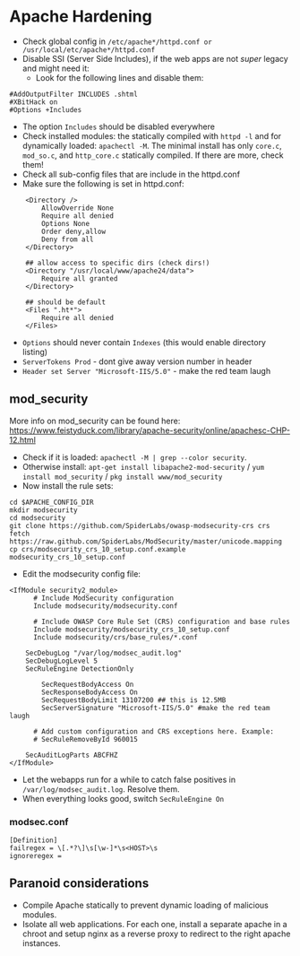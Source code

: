 # Apache Hardening

* Check global config in `/etc/apache*/httpd.conf or /usr/local/etc/apache*/httpd.conf`
* Disable SSI (Server Side Includes), if the web apps are not _super_ legacy and might need it:
  *	Look for the following lines and disable them:
```
#AddOutputFilter INCLUDES .shtml
#XBitHack on
#Options +Includes
```
* The option `Includes` should be disabled everywhere
* Check installed modules: the statically compiled with `httpd -l` and for
  dynamically loaded: `apachectl -M`. The minimal install has only `core.c`,
  `mod_so.c`, and `http_core.c` statically compiled. If there are more,
  check them!
* Check all sub-config files that are include in the httpd.conf
* Make sure the following is set in httpd.conf:
```
	<Directory />
		AllowOverride None
		Require all denied
		Options None
		Order deny,allow
		Deny from all
	</Directory>

	## allow access to specific dirs (check dirs!)
	<Directory "/usr/local/www/apache24/data">
		Require all granted
	</Directory>

	## should be default
	<Files ".ht*">
		Require all denied
	</Files>
```
* `Options` should never contain `Indexes` (this would enable directory listing)
* `ServerTokens Prod` - dont give away version number in header
* `Header set Server "Microsoft-IIS/5.0"` - make the red team laugh


## mod_security
More info on mod_security can be found here: https://www.feistyduck.com/library/apache-security/online/apachesc-CHP-12.html

* Check if it is loaded: `apachectl -M | grep --color security`.
* Otherwise install: `apt-get install libapache2-mod-security` /
  `yum install mod_security` / `pkg install www/mod_security`
* Now install the rule sets:
```
cd $APACHE_CONFIG_DIR
mkdir modsecurity
cd modsecurity
git clone https://github.com/SpiderLabs/owasp-modsecurity-crs crs
fetch https://raw.github.com/SpiderLabs/ModSecurity/master/unicode.mapping
cp crs/modsecurity_crs_10_setup.conf.example modsecurity_crs_10_setup.conf
```

* Edit the modsecurity config file:
```
<IfModule security2_module>
	  # Include ModSecurity configuration
	  Include modsecurity/modsecurity.conf

	  # Include OWASP Core Rule Set (CRS) configuration and base rules
	  Include modsecurity/modsecurity_crs_10_setup.conf
	  Include modsecurity/crs/base_rules/*.conf

    SecDebugLog "/var/log/modsec_audit.log"
    SecDebugLogLevel 5
    SecRuleEngine DetectionOnly

		SecRequestBodyAccess On
		SecResponseBodyAccess On
		SecRequestBodyLimit 13107200 ## this is 12.5MB
		SecServerSignature "Microsoft-IIS/5.0" #make the red team laugh

	  # Add custom configuration and CRS exceptions here. Example:
	  # SecRuleRemoveById 960015

    SecAuditLogParts ABCFHZ
</IfModule>
```

* Let the webapps run for a while to catch false positives in `/var/log/modsec_audit.log`. Resolve them.
* When everything looks good, switch `SecRuleEngine On`


### modsec.conf
```
[Definition]
failregex = \[.*?\]\s[\w-]*\s<HOST>\s
ignoreregex =
```

## Paranoid considerations
* Compile Apache statically to prevent dynamic loading of malicious modules.
* Isolate all web applications. For each one, install a separate apache in a
  chroot and setup nginx as a reverse proxy to redirect to the right apache
  instances.
